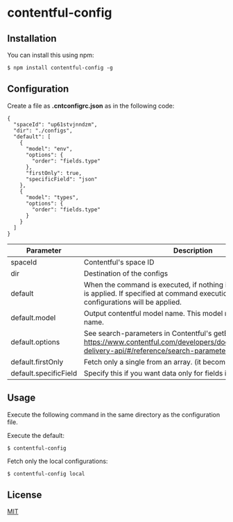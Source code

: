# contentful-config

## Installation

You can install this using npm:

```
$ npm install contentful-config -g
```

## Configuration

Create a file as **.cntconfigrc.json** as in the following code:

```
{
  "spaceId": "up61stvjnndzm",
  "dir": "./configs",
  "default": [
    {
      "model": "env",
      "options": {
        "order": "fields.type"
      },
      "firstOnly": true,
      "specificField": "json"
    },
    {
      "model": "types",
      "options": {
        "order": "fields.type"
      }
    }
  ]
}
```

| Parameter | Description | Example |
| ---- | ---- | ---- |
| spaceId | Contentful's space ID | up61stvjnndzm |
| dir | Destination of the configs | ./configs |
| default | When the command is executed, if nothing is specified, the default is applied. If specified at command execution, one of the configurations will be applied. | default / local / production |
| default.model | Output contentful model name. This model name will be the file name. |  |
| default.options | See search-parameters in Contentful's getEntries https://www.contentful.com/developers/docs/references/content-delivery-api/#/reference/search-parameters/links-to-asset |  |
| default.firstOnly | Fetch only a single from an array. (it becomes an object type) | false |
| default.specificField | Specify this if you want data only for fields in the model. | json |

## Usage

Execute the following command in the same directory as the configuration file.

Execute the default:

```
$ contentful-config
```

Fetch only the local configurations:

```
$ contentful-config local
```

## License

[MIT](LICENSE)
